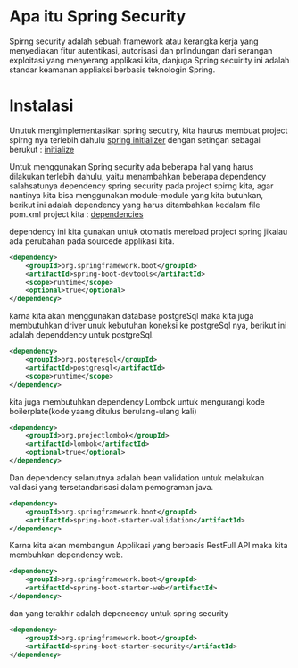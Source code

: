 # Apa itu Spring Security
Spirng security adalah sebuah framework atau kerangka kerja yang menyediakan fitur autentikasi, autorisasi dan prlindungan dari serangan exploitasi yang menyerang applikasi kita, danjuga Spring secuirity ini adalah standar keamanan appliaksi berbasis teknologin Spring.

# Instalasi
Unutuk mengimplementasikan spring secutiry, kita haurus membuat project spirng nya terlebih dahulu [spring initializer](https://start.spring.io/) dengan setingan sebagai berukut :
[initialize](https://github.com/alliano/spring-security-V6.2/blob/master/src/main/resources/imgs/inisialize.jpg)

Untuk menggunakan Spring security ada beberapa hal yang harus dilakukan terlebih dahulu, yaitu menambahkan beberapa dependency salahsatunya dependency spring security pada project spirng kita, agar nantinya kita bisa menggunakan module-module yang kita butuhkan, berikut ini adalah dependency yang harus ditambahkan kedalam file pom.xml project kita :
[dependencies](https://github.com/alliano/spring-security-V6.2/blob/master/src/main/resources/imgs/dependencies.jpg)

dependency ini kita gunakan untuk otomatis mereload project spring jikalau ada perubahan pada sourcede applikasi kita.
``` xml
<dependency>
	<groupId>org.springframework.boot</groupId>
	<artifactId>spring-boot-devtools</artifactId>
	<scope>runtime</scope>
	<optional>true</optional>
</dependency>
```
karna kita akan menggunakan database postgreSql maka kita juga membutuhkan driver unuk kebutuhan koneksi ke postgreSql nya, berikut ini adalah dependdency untuk postgreSql.
``` xml
<dependency>
	<groupId>org.postgresql</groupId>
	<artifactId>postgresql</artifactId>
	<scope>runtime</scope>
</dependency>
```
kita juga membutuhkan dependency Lombok untuk mengurangi kode boilerplate(kode yaang ditulus berulang-ulang kali)
``` xml
<dependency>
	<groupId>org.projectlombok</groupId>
	<artifactId>lombok</artifactId>
	<optional>true</optional>
</dependency>
```
Dan dependency selanutnya adalah bean validation untuk melakukan validasi yang tersetandarisasi dalam pemograman java.
``` xml
<dependency>
	<groupId>org.springframework.boot</groupId>
	<artifactId>spring-boot-starter-validation</artifactId>
</dependency>
```
Karna kita akan membangun Applikasi yang berbasis RestFull API maka kita membuhkan dependency web.
``` xml
<dependency>
	<groupId>org.springframework.boot</groupId>
	<artifactId>spring-boot-starter-web</artifactId>
</dependency>
```
dan yang terakhir adalah depencency untuk spring security 
``` xml
<dependency>
	<groupId>org.springframework.boot</groupId>
	<artifactId>spring-boot-starter-security</artifactId>
</dependency>
```